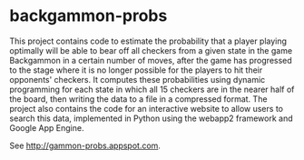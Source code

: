 # backgammon-probs

This project contains code to estimate the probability that a player playing optimally will be able to bear off all checkers from a given state in the game Backgammon in a certain number of moves, after the game has progressed to the stage where it is no longer possible for the players to hit their opponents' checkers. It computes these probabilities using dynamic programming for each state in which all 15 checkers are in the nearer half of the board, then writing the data to a file in a compressed format. The project also contains the code for an interactive website to allow users to search this data, implemented in Python using the webapp2 framework and Google App Engine.

See http://gammon-probs.appspot.com.

